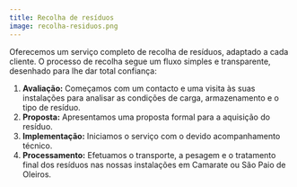 ```yaml
---
title: Recolha de resíduos
image: recolha-residuos.png
---
```


Oferecemos um serviço completo de recolha de resíduos, adaptado a cada cliente. O processo de recolha segue um fluxo simples e transparente, desenhado para lhe dar total confiança:

1. **Avaliação:** Começamos com um contacto e uma visita às suas instalações para analisar as condições de carga, armazenamento e o tipo de resíduo.
2. **Proposta:** Apresentamos uma proposta formal para a aquisição do resíduo.
3. **Implementação:** Iniciamos o serviço com o devido acompanhamento técnico.
4. **Processamento:** Efetuamos o transporte, a pesagem e o tratamento final dos resíduos nas nossas instalações em Camarate ou São Paio de Oleiros.
